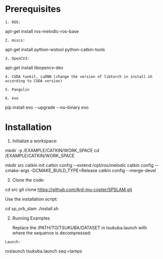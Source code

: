 # Prerequisites

    1. ROS:

apt-get install ros-melodic-ros-base

    2. miscs:

apt-get install python-wstool python-catkin-tools 

    3. OpenCV3:

apt-get install libopencv-dev

    4. CUDA tookit, cuDNN (change the version of libtorch in install.sh according to CUDA version)

    5. Pangolin

    6. evo 

pip install evo --upgrade --no-binary evo

# Installation

1. Initialize a workspace:

mkdir -p /EXAMPLE/CATKIN/WORK_SPACE
cd /EXAMPLE/CATKIN/WORK_SPACE

mkdir src
catkin init
catkin config --extend /opt/ros/melodic
catkin config --cmake-args -DCMAKE_BUILD_TYPE=Release
catkin config --merge-devel

2. Clone the code:

cd src
git clone https://github.com/Ard-mu-copter/SPSLAM.git

Use the installation script:

cd sp_orb_slam
./install.sh

2. Running Examples

    Replace the /PATH/TO/TSUKUBA/DATASET in tsukuba.launch with where the sequence is decompressed:

<param name="data_path" value="/PATH/TO/TSUKUBA/DATASET" />

    Launch:

roslaunch tsukuba.launch seq:=lamps



